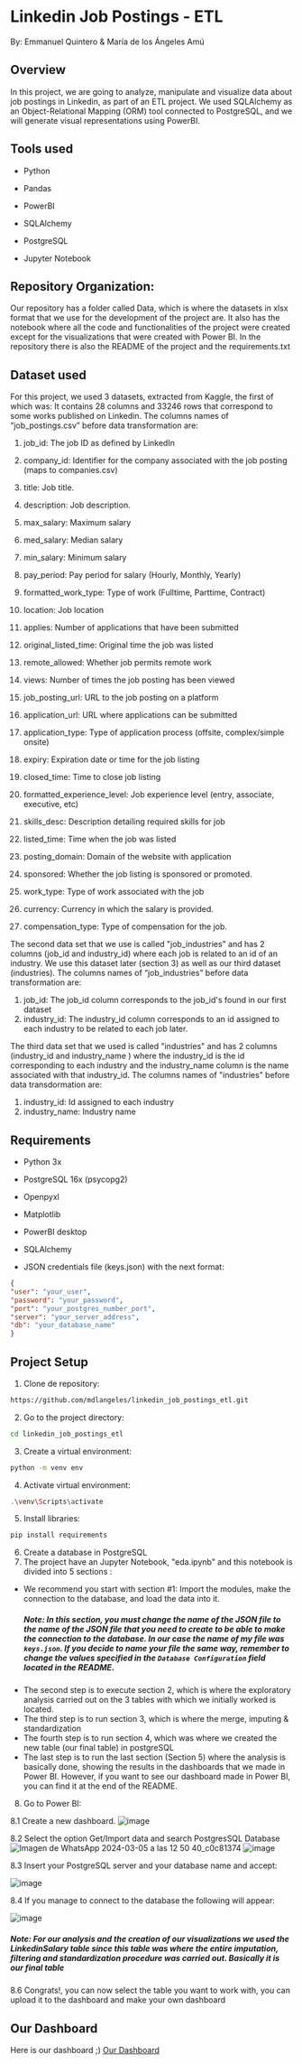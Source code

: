 # Linkedin Job Postings - ETL
By: Emmanuel Quintero & María de los Ángeles Amú

## Overview
In this project, we are going to analyze, manipulate and visualize data about job postings in Linkedin, as part of an ETL project. We used SQLAlchemy as an Object-Relational Mapping (ORM) tool connected to PostgreSQL, and we will generate visual representations using PowerBI.

## Tools used

- Python
    
- Pandas
    
- PowerBI
    
- SQLAlchemy
    
- PostgreSQL
    
- Jupyter Notebook

## Repository Organization:
Our repository has a folder called Data, which is where the datasets in xlsx format that we use for the development of the project are. It also has the notebook where all the code and functionalities of the project were created except for the visualizations that were created with Power BI. In the repository there is also the README of the project and the requirements.txt

## Dataset used
For this project, we used 3 datasets, extracted from Kaggle, the first of which was: It contains 28 columns and 33246 rows that correspond to some works published on Linkedin.
The columns names of “job_postings.csv” before data transformation are:

1. job_id: The job ID as defined by LinkedIn

2. company_id: Identifier for the company associated with the job posting (maps to companies.csv)

3. title: Job title.

4. description: Job description.

5. max_salary: Maximum salary

6. med_salary: Median salary

7. min_salary: Minimum salary

8. pay_period: Pay period for salary (Hourly, Monthly, Yearly)

9. formatted_work_type: Type of work (Fulltime, Parttime, Contract)

10. location: Job location

11. applies: Number of applications that have been submitted

12. original_listed_time: Original time the job was listed

13. remote_allowed: Whether job permits remote work

14. views: Number of times the job posting has been viewed

15. job_posting_url: URL to the job posting on a platform

16. application_url: URL where applications can be submitted

17. application_type: Type of application process (offsite, complex/simple onsite)

18. expiry: Expiration date or time for the job listing

19. closed_time: Time to close job listing

20. formatted_experience_level: Job experience level (entry, associate, executive, etc)

21. skills_desc: Description detailing required skills for job

22. listed_time: Time when the job was listed

23. posting_domain: Domain of the website with application

24. sponsored: Whether the job listing is sponsored or promoted.

25. work_type: Type of work associated with the job

28. currency: Currency in which the salary is provided.

29. compensation_type: Type of compensation for the job.

The second data set that we use is called "job_industries" and has 2 columns (job_id and industry_id) where each job is related to an id of an industry. We use this dataset later (section 3) as well as our third dataset (industries). The columns names of “job_industries” before data transformation are:

1. job_id: The job_id column corresponds to the job_id's found in our first dataset
2. industry_id: The industry_id column corresponds to an id assigned to each industry to be related to each job later.

The third data set that we used is called "industries" and has 2 columns (industry_id and industry_name ) where the industry_id is the id corresponding to each industry and the industry_name column is the name associated with that industry_id. The columns names of "industries" before data transdormation are:

1. industry_id: Id assigned to each industry
2. industry_name: Industry name

## Requirements

- Python 3x 

- PostgreSQL 16x (psycopg2)
  
- Openpyxl
  
- Matplotlib
  
- PowerBI desktop
  
- SQLAlchemy
  
- JSON credentials file (keys.json) with the next format:
```json
{
"user": "your_user",
"password": "your_password",
"port": "your_postgres_number_port",
"server": "your_server_address",
"db": "your_database_name"
}
```
## Project Setup

1. Clone de repository:
```bash
https://github.com/mdlangeles/linkedin_job_postings_etl.git
```
2. Go to the project directory:
```bash
cd linkedin_job_postings_etl
```
3. Create a virtual environment:
```bash
python -m venv env
```
4. Activate virtual environment:
```bash
.\venv\Scripts\activate
```
5. Install libraries:
```bash
pip install requirements
```
6. Create a database in PostgreSQL
7. The project have an Jupyter Notebook, "eda.ipynb" and this notebook is divided into 5 sections :
- We recommend you start with section #1: Import the modules, make the connection to the database, and load the data into it.
    ##### Note: In this section, you must change the name of the JSON file to the name of the JSON file that you need to create to be able to make the connection to the database. In our case the name of my file was `keys.json`. If you decide to name your file the same way, remember to change the values specified in the `Database Configuration` field located in the README.
- The second step is to execute section 2, which is where the exploratory analysis carried out on the 3 tables with which we initially worked is located.
- The third step is to run section 3, which is where the merge, imputing & standardization
- The fourth step is to run section 4, which was where we created the new table (our final table) in postgreSQL
- The last step is to run the last section (Section 5) where the analysis is basically done, showing the results in the dashboards that we made in Power BI. However, if you want to see our dashboard made in Power BI, you can find it at the end of the README.
8. Go to Power BI:

  
8.1 Create a new dashboard.
![image](https://github.com/emmanuelqp/WorkShop1/assets/111546312/5c08f327-7312-4e49-8fb6-fe5982eea0e0)

8.2 Select the option Get/Import data and search PostgresSQL Database
![Imagen de WhatsApp 2024-03-05 a las 12 50 40_c0c81374](https://github.com/mdlangeles/linkedin_job_postings_etl/assets/111546312/c1600ad8-bf3c-4381-8de1-6a57cfc073c7)
![image](https://github.com/mdlangeles/linkedin_job_postings_etl/assets/111546312/b5a79359-60e9-4b77-a728-730ca4cb9337)


8.3 Insert your PostgreSQL server and your database name and accept:


![image](https://github.com/emmanuelqp/WorkShop1/assets/111546312/84572a44-9e86-4ef1-b9b8-6336ecacd1c4)

8.4 If you manage to connect to the database the following will appear:


![image](https://github.com/mdlangeles/linkedin_job_postings_etl/assets/111546312/80aa841d-1830-467e-a171-e6c0aaf4b4fa)
##### Note: For our analysis and the creation of our visualizations we used the LinkedinSalary table since this table was where the entire imputation, filtering and standardization procedure was carried out. Basically it is our final table

8.6 Congrats!, you can now select the table you want to work with, you can upload it to the dashboard and make your own dashboard

## Our Dashboard
Here is our dashboard ;) [Our Dashboard]()

